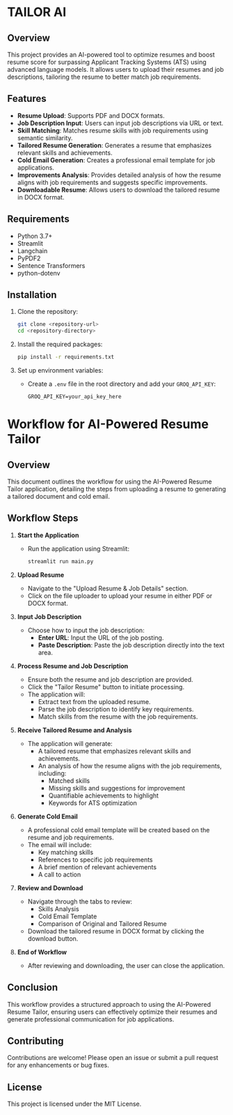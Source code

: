 # TAILOR AI 
## Overview
This project provides an AI-powered tool to optimize resumes  and boost resume score for surpassing Applicant Tracking Systems (ATS) using advanced language models. It allows users to upload their resumes and job descriptions, tailoring the resume to better match job requirements. 

## Features
- **Resume Upload**: Supports PDF and DOCX formats.
- **Job Description Input**: Users can input job descriptions via URL or text.
- **Skill Matching**: Matches resume skills with job requirements using semantic similarity.
- **Tailored Resume Generation**: Generates a resume that emphasizes relevant skills and achievements.
- **Cold Email Generation**: Creates a professional email template for job applications.
- **Improvements Analysis**: Provides detailed analysis of how the resume aligns with job requirements and suggests specific improvements.
- **Downloadable Resume**: Allows users to download the tailored resume in DOCX format.

## Requirements
- Python 3.7+
- Streamlit
- Langchain
- PyPDF2
- Sentence Transformers
- python-dotenv

## Installation
1. Clone the repository:
   ```bash
   git clone <repository-url>
   cd <repository-directory>
   ```

2. Install the required packages:
   ```bash
   pip install -r requirements.txt
   ```

3. Set up environment variables:
   - Create a `.env` file in the root directory and add your `GROQ_API_KEY`:
     ```
     GROQ_API_KEY=your_api_key_here
     ```

# Workflow for AI-Powered Resume Tailor

## Overview
This document outlines the workflow for using the AI-Powered Resume Tailor application, detailing the steps from uploading a resume to generating a tailored document and cold email.

## Workflow Steps

1. **Start the Application**
   - Run the application using Streamlit:
     ```bash
     streamlit run main.py
     ```

2. **Upload Resume**
   - Navigate to the "Upload Resume & Job Details" section.
   - Click on the file uploader to upload your resume in either PDF or DOCX format.

3. **Input Job Description**
   - Choose how to input the job description:
     - **Enter URL**: Input the URL of the job posting.
     - **Paste Description**: Paste the job description directly into the text area.

4. **Process Resume and Job Description**
   - Ensure both the resume and job description are provided.
   - Click the "Tailor Resume" button to initiate processing.
   - The application will:
     - Extract text from the uploaded resume.
     - Parse the job description to identify key requirements.
     - Match skills from the resume with the job requirements.

5. **Receive Tailored Resume and Analysis**
   - The application will generate:
     - A tailored resume that emphasizes relevant skills and achievements.
     - An analysis of how the resume aligns with the job requirements, including:
       - Matched skills
       - Missing skills and suggestions for improvement
       - Quantifiable achievements to highlight
       - Keywords for ATS optimization

6. **Generate Cold Email**
   - A professional cold email template will be created based on the resume and job requirements.
   - The email will include:
     - Key matching skills
     - References to specific job requirements
     - A brief mention of relevant achievements
     - A call to action

7. **Review and Download**
   - Navigate through the tabs to review:
     - Skills Analysis
     - Cold Email Template
     - Comparison of Original and Tailored Resume
   - Download the tailored resume in DOCX format by clicking the download button.

8. **End of Workflow**
   - After reviewing and downloading, the user can close the application.

## Conclusion
This workflow provides a structured approach to using the AI-Powered Resume Tailor, ensuring users can effectively optimize their resumes and generate professional communication for job applications.

## Contributing
Contributions are welcome! Please open an issue or submit a pull request for any enhancements or bug fixes.

## License
This project is licensed under the MIT License.
